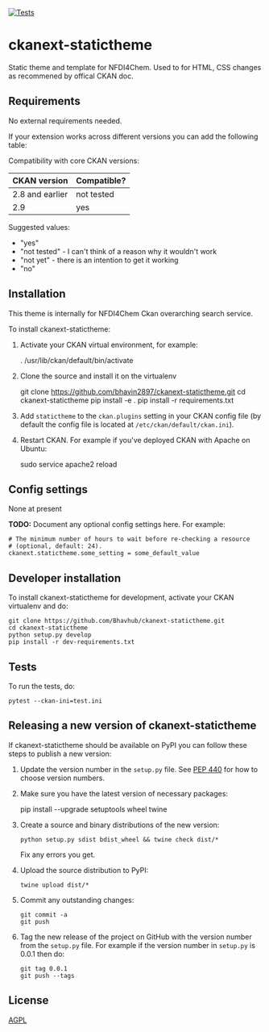 [![Tests](https://github.com/Bhavhub/ckanext-statictheme/workflows/Tests/badge.svg?branch=main)](https://github.com/Bhavhub/ckanext-statictheme/actions)

# ckanext-statictheme

Static theme and template for NFDI4Chem. 
Used to for HTML, CSS changes as recommened by offical CKAN doc. 


## Requirements
No external requirements needed. 

If your extension works across different versions you can add the following table:

Compatibility with core CKAN versions:

| CKAN version    | Compatible?   |
| --------------- | ------------- |
| 2.8 and earlier             | not tested    |
| 2.9             | yes    |

Suggested values:

* "yes"
* "not tested" - I can't think of a reason why it wouldn't work
* "not yet" - there is an intention to get it working
* "no"


## Installation

This theme is internally for NFDI4Chem Ckan overarching search service. 

To install ckanext-statictheme:

1. Activate your CKAN virtual environment, for example:

     . /usr/lib/ckan/default/bin/activate

2. Clone the source and install it on the virtualenv

    git clone https://github.com/bhavin2897/ckanext-statictheme.git
    cd ckanext-statictheme
    pip install -e .
	pip install -r requirements.txt

3. Add `statictheme` to the `ckan.plugins` setting in your CKAN
   config file (by default the config file is located at
   `/etc/ckan/default/ckan.ini`).

4. Restart CKAN. For example if you've deployed CKAN with Apache on Ubuntu:

     sudo service apache2 reload


## Config settings

None at present

**TODO:** Document any optional config settings here. For example:

	# The minimum number of hours to wait before re-checking a resource
	# (optional, default: 24).
	ckanext.statictheme.some_setting = some_default_value


## Developer installation

To install ckanext-statictheme for development, activate your CKAN virtualenv and
do:

    git clone https://github.com/Bhavhub/ckanext-statictheme.git
    cd ckanext-statictheme
    python setup.py develop
    pip install -r dev-requirements.txt


## Tests

To run the tests, do:

    pytest --ckan-ini=test.ini


## Releasing a new version of ckanext-statictheme

If ckanext-statictheme should be available on PyPI you can follow these steps to publish a new version:

1. Update the version number in the `setup.py` file. See [PEP 440](http://legacy.python.org/dev/peps/pep-0440/#public-version-identifiers) for how to choose version numbers.

2. Make sure you have the latest version of necessary packages:

    pip install --upgrade setuptools wheel twine

3. Create a source and binary distributions of the new version:

       python setup.py sdist bdist_wheel && twine check dist/*

   Fix any errors you get.

4. Upload the source distribution to PyPI:

       twine upload dist/*

5. Commit any outstanding changes:

       git commit -a
       git push

6. Tag the new release of the project on GitHub with the version number from
   the `setup.py` file. For example if the version number in `setup.py` is
   0.0.1 then do:

       git tag 0.0.1
       git push --tags

## License

[AGPL](https://www.gnu.org/licenses/agpl-3.0.en.html)
